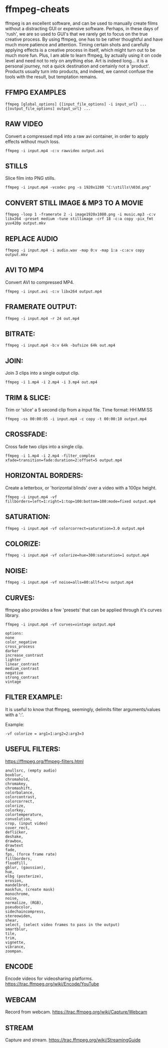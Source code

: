 # ffmpeg-cheats

ffmpeg is an excellent software, and can be used to manually create films without a distracting GUI or expensive software. Perhaps, in these days of 'rush', we are so used to GUI's that we rarely get to focus on the true creative process. By using ffmpeg, one has to be rather thoughtful and have much more patience and attention. Timing certain shots and carefully applying effects is a creative process in itself, which might turn out to be much more fun. Plus, I am able to learn ffmpeg, by actually using it on code level and need not to rely on anything else. Art is indeed long... it is a personal journey, not a quick destination and certainly not a 'product'. Products usually turn into products, and indeed, we cannot confuse the tools with the result, but temptation remains.

FFMPG EXAMPLES
--------------

	ffmpeg [global_options] {[input_file_options] -i input_url} ... {[output_file_options] output_url} ...

RAW VIDEO
---------
Convert a compressed mp4 into a raw avi container, in order to apply effects without much loss.

	ffmpeg -i input.mp4 -c:v rawvideo output.avi

STILLS
------
Slice film into PNG stills.

	ffmpeg -i input.mp4 -vcodec png -s 1920x1280 "C:\stills\%03d.png"
	
CONVERT STILL IMAGE & MP3 TO A MOVIE
------------------------------
	ffmpeg -loop 1 -framerate 2 -i image1920x1080.png -i music.mp3 -c:v libx264 -preset medium -tune stillimage -crf 18 -c:a copy -pix_fmt yuv420p output.mkv

REPLACE AUDIO 
-------------

	ffmpeg -i input.mp4 -i audio.wav -map 0:v -map 1:a -c:a:v copy output.mkv

AVI TO MP4
----------
Convert AVI to compressed MP4.

	ffmpeg -i input.avi -c:v libx264 output.mp4

FRAMERATE OUTPUT:
-----------------
	ffmpeg -i input.mp4 -r 24 out.mp4

BITRATE:
--------
	ffmpeg -i input.mp4 -b:v 64k -bufsize 64k out.mp4

JOIN:
-----
Join 3 clips into a single output clip.

	ffmpeg -i 1.mp4 -i 2.mp4 -i 3.mp4 out.mp4

TRIM & SLICE:
-----
Trim or 'slice' a 5 second clip from a input file. Time format: HH:MM:SS

	ffmpeg -ss 00:00:05 -i input.mp4 -c copy -t 00:00:10 output.mp4

CROSSFADE:
--------- 
Cross fade two clips into a single clip.

	ffmpeg -i 1.mp4 -i 2.mp4 -filter_complex xfade=transition=fade:duration=2:offset=5 output.mp4
 
HORIZONTAL BORDERS:
-------------------
Create a letterbox, or 'horizontal blinds' over a video with a 100px height.

	ffmpeg -i input.mp4 -vf fillborders=left=1:right=1:top=100:bottom=100:mode=fixed output.mp4

SATURATION:
-----------
	ffmpeg -i input.mp4 -vf colorcorrect=saturation=3.0 output.mp4

COLORIZE:
---------
	ffmpeg -i input.mp4 -vf colorize=hue=300:saturation=1 output.mp4

NOISE:
------
	ffmpeg -i input.mp4 -vf noise=alls=80:allf=t+u output.mp4

CURVES:
---------
ffmpeg also provides a few 'presets' that can be applied through it's curves library.

	ffmpeg -i input.mp4 -vf curves=vintage output.mp4

	options:
	none
	color_negative
	cross_process
	darker
	increase_contrast
	lighter
	linear_contrast
	medium_contrast
	negative
	strong_contrast
	vintage

FILTER EXAMPLE: 
--------------
It is useful to know that ffmpeg, seemingly, delimits filter arguments/values with a ':'. 

Example:

	-vf colorize = arg1=1:arg2=2:arg3=3

USEFUL FILTERS:
--------------
https://ffmpeg.org/ffmpeg-filters.html

    anullsrc, (empty audio)
    boxblur, 
    chromahold,
    chromakey,
    chromashift,
    colorbalance,
    colorcontrast,
    colorcorrect,
    colorize,
    colorkey,
    colortemperature,
    convolution,
    crop, (input video)
    cover_rect,
    deflicker,
    deshake,
    drawbox,
    drawtext
    fade,
    fps, (force frame rate)
    fillborders,
    floodfill,
    gblur, (gaussian),
    hue,
    elbg (posterize),
    erosion,
    mandelbrot,
    maskfun, (create mask)
    monochrome,
    noise,
    normalize, (RGB),
    pseudocolor,
    sidechaincompress,
    stereowiden,
    shear,
    select, (select video frames to pass in the output)
    smartblur,
    tile,
    trim,
    vignette, 
    vibrance, 
    zoompan.

ENCODE
-----
Encode videos for videosharing platforms.
https://trac.ffmpeg.org/wiki/Encode/YouTube

WEBCAM
------
Record from webcam.
https://trac.ffmpeg.org/wiki/Capture/Webcam

STREAM
------
Capture and stream.
https://trac.ffmpeg.org/wiki/StreamingGuide
